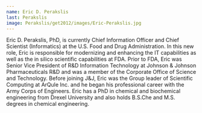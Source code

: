 ```yaml
---
name: Eric D. Perakslis
last: Perakslis
image: Perakslis/get2012/images/Eric-Perakslis.jpg
---
```


Eric D. Perakslis, PhD, is currently Chief Information Officer and Chief Scientist (Informatics) at the U.S. Food and Drug Administration. In this new role, Eric is responsible for modernizing and enhancing the IT capabilities as well as the in silico scientific capabilities at FDA. Prior to FDA, Eric was Senior Vice President of R&D Information Technology at Johnson & Johnson Pharmaceuticals R&D and was a member of the Corporate Office of Science and Technology. Before joining J&J, Eric was the Group leader of Scientific Computing at ArQule Inc. and he began his professional career with the Army Corps of Engineers. Eric has a PhD in chemical and biochemical engineering from Drexel University and also holds B.S.Che and M.S. degrees in chemical engineering.
